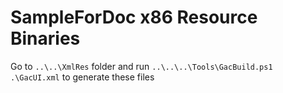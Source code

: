# SampleForDoc x86 Resource Binaries

Go to `..\..\XmlRes` folder and run `..\..\..\Tools\GacBuild.ps1 .\GacUI.xml` to generate these files
